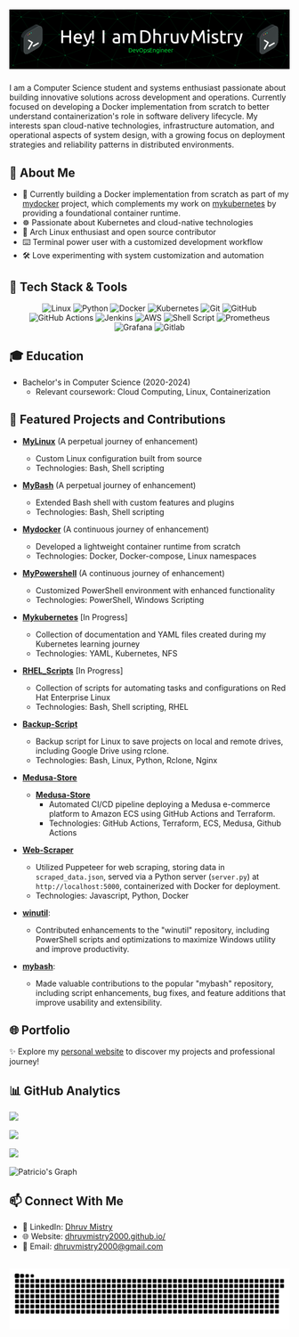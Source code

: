 # ![header](header.png)

I am a Computer Science student and systems enthusiast passionate about building innovative solutions across development and operations. Currently focused on developing a Docker implementation from scratch to better understand containerization's role in software delivery lifecycle. My interests span cloud-native technologies, infrastructure automation, and operational aspects of system design, with a growing focus on deployment strategies and reliability patterns in distributed environments.

## 🚀 About Me
- 🐳 Currently building a Docker implementation from scratch as part of my [mydocker](https://github.com/dhruvmistry2000/mydocker) project, which complements my work on [mykubernetes](https://github.com/dhruvmistry2000/mykubernetes) by providing a foundational container runtime.
- ☸️ Passionate about Kubernetes and cloud-native technologies 
- 🐧 Arch Linux enthusiast and open source contributor
- ⌨️ Terminal power user with a customized development workflow
- 🛠️ Love experimenting with system customization and automation


## 🔧 Tech Stack & Tools
<div align="center">

![Linux](https://img.shields.io/badge/linux-%23000000.svg?style=for-the-badge&logo=linux&logoColor=white)
![Python](https://img.shields.io/badge/python-3670A0?style=for-the-badge&logo=python&logoColor=ffdd54)
![Docker](https://img.shields.io/badge/docker-%230db7ed.svg?style=for-the-badge&logo=docker&logoColor=white) 
![Kubernetes](https://img.shields.io/badge/kubernetes-%23326ce5.svg?style=for-the-badge&logo=kubernetes&logoColor=white)
![Git](https://img.shields.io/badge/git-%23F05033.svg?style=for-the-badge&logo=git&logoColor=white) 
![GitHub](https://img.shields.io/badge/github-%23121011.svg?style=for-the-badge&logo=github&logoColor=white)
![GitHub Actions](https://img.shields.io/badge/github%20actions-%232671E5.svg?style=for-the-badge&logo=githubactions&logoColor=white) ![Jenkins](https://img.shields.io/badge/jenkins-%232C5263.svg?style=for-the-badge&logo=jenkins&logoColor=white)
![AWS](https://img.shields.io/badge/AWS-%23FF9900.svg?style=for-the-badge&logo=amazon-aws&logoColor=white) 
![Shell Script](https://img.shields.io/badge/shell_script-%23121011.svg?style=for-the-badge&logo=gnu-bash&logoColor=white)
![Prometheus](https://img.shields.io/badge/Prometheus-E6522C?style=for-the-badge&logo=Prometheus&logoColor=white)
![Grafana](https://img.shields.io/badge/grafana-%23F46800.svg?style=for-the-badge&logo=grafana&logoColor=white)
![Gitlab](https://img.shields.io/badge/gitlab-%23181717.svg?style=for-the-badge&logo=gitlab&logoColor=white)

</div>

## 🎓 Education
- Bachelor's in Computer Science (2020-2024)
  - Relevant coursework: Cloud Computing, Linux, Containerization

## 🌟 Featured Projects and Contributions

- **[MyLinux](https://github.com/dhruvmistry2000/mylinux)** (A perpetual journey of enhancement)
  - Custom Linux configuration built from source
  - Technologies: Bash, Shell scripting

- **[MyBash](https://github.com/dhruvmistry2000/mybash)** (A perpetual journey of enhancement)
  - Extended Bash shell with custom features and plugins
  - Technologies: Bash, Shell scripting

- **[Mydocker](https://github.com/dhruvmistry2000/mydocker)** (A continuous journey of enhancement)
  - Developed a lightweight container runtime from scratch
  - Technologies: Docker, Docker-compose, Linux namespaces

- **[MyPowershell](https://github.com/dhruvmistry2000/mypowershell)** (A continuous journey of enhancement)
  - Customized PowerShell environment with enhanced functionality
  - Technologies: PowerShell, Windows Scripting

- **[Mykubernetes](https://github.com/dhruvmistry2000/mykubernetes)** [In Progress]
  - Collection of documentation and YAML files created during my Kubernetes learning journey
  - Technologies: YAML, Kubernetes, NFS

- **[RHEL_Scripts](https://github.com/dhruvmistry2000/RHEL_Scripts)** [In Progress]
  - Collection of scripts for automating tasks and configurations on Red Hat Enterprise Linux
  - Technologies: Bash, Shell scripting, RHEL

- **[Backup-Script](https://github.com/dhruvmistry2000/Backup-Script)**
  - Backup script for Linux to save projects on local and remote drives, including Google Drive using rclone.
  - Technologies: Bash, Linux, Python, Rclone, Nginx
- **[Medusa-Store](https://github.com/dhruvmistry2000/medusa-store)**
  - **[Medusa-Store](https://github.com/dhruvmistry2000/medusa-store)**  
    - Automated CI/CD pipeline deploying a Medusa e-commerce platform to Amazon ECS using GitHub Actions and Terraform.  
    - Technologies: GitHub Actions, Terraform, ECS, Medusa, Github Actions
- **[Web-Scraper](https://github.com/dhruvmistry2000/Backup-Script)**
  - Utilized Puppeteer for web scraping, storing data in `scraped_data.json`, served via a Python server (`server.py`) at `http://localhost:5000`, containerized with Docker for deployment.
  - Technologies: Javascript, Python, Docker

- **[winutil](https://github.com/ChrisTitusTech/winutil)**: 
  - Contributed enhancements to the "winutil" repository, including PowerShell scripts and optimizations to maximize Windows utility and improve productivity.

- **[mybash](https://github.com/ChrisTitusTech/mybash)**: 
  - Made valuable contributions to the popular "mybash" repository, including script enhancements, bug fixes, and feature additions that improve usability and extensibility.

## 🌐 Portfolio
✨ Explore my [personal website](https://dhruvmistry2000.github.io/dhruvmistry/) to discover my projects and professional journey!

## 📊 GitHub Analytics

![](https://github-readme-stats.vercel.app/api?username=dhruvmistry2000&theme=onedark&hide_border=false&include_all_commits=true&count_private=false)

![](https://github-readme-stats.vercel.app/api/top-langs/?username=dhruvmistry2000&theme=onedark&hide_border=false&include_all_commits=true&count_private=false&layout=compact)

![](https://github-profile-trophy.vercel.app/api?username=dhruvmistry2000&theme=onedark&no-frame=false&no-bg=true&margin-w=4)

![Patricio's Graph](https://github-readme-activity-graph.vercel.app/graph?username=dhruvmistry2000&custom_title=Patricio's%20GitHub%20Activity%20Graph&bg_color=0D1117&color=7F3FBF&line=7F3FBF&point=7F3FBF&area_color=FFFFFF&title_color=FFFFFF&area=true)
</div>

## 📫 Connect With Me
- 💼 LinkedIn: [Dhruv Mistry](https://www.linkedin.com/in/dhruv-mistry-225786124/)
- 🌐 Website: [dhruvmistry2000.github.io/](https://dhruvmistry2000.github.io/dhruvmistry)
- 📧 Email: dhruvmistry2000@gmail.com
<div align="center">
  <br>
  <img alt="snake eating my contributions" src="https://raw.githubusercontent.com/codediaz/codediaz/output/github-contribution-grid-snake.svg" />
  <br/>
</div>